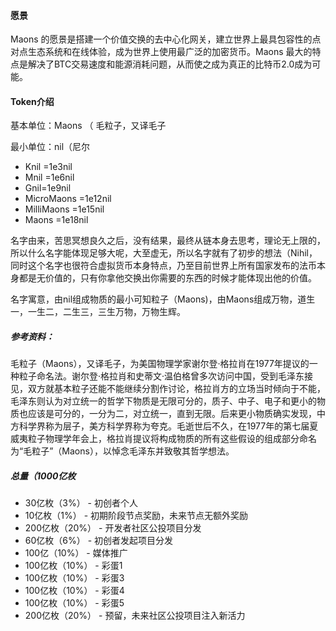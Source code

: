 
#### 愿景
Maons 的愿景是搭建一个价值交换的去中心化网关，建立世界上最具包容性的点对点生态系统和在线体验，成为世界上使用最广泛的加密货币。Maons 最大的特点是解决了BTC交易速度和能源消耗问题，从而使之成为真正的比特币2.0成为可能。
#### Token介绍

基本单位：Maons （ 毛粒子，又译毛子

最小单位：nil（尼尔
-  Knil =1e3nil
-  Mnil =1e6nil
-  Gnil=1e9nil
-  MicroMaons =1e12nil
-  MilliMaons =1e15nil
-  Maons =1e18nil

名字由来，苦思冥想良久之后，没有结果，最终从链本身去思考，理论无上限的，所以什么名字能体现足够大呢，大至虚无，所以名字就有了初步的想法（Nihil，同时这个名字也很符合虚拟货币本身特点，乃至目前世界上所有国家发布的法币本身都是无价值的，只有你拿他交换出你需要的东西的时候才能体现出他的价值。

名字寓意，由nil组成物质的最小可知粒子（Maons)，由Maons组成万物，道生一，一生二，二生三，三生万物，万物生辉。

##### 参考资料：

毛粒子（Maons），又译毛子，为美国物理学家谢尔登·格拉肖在1977年提议的一种粒子命名法。谢尔登·格拉肖和史蒂文·温伯格曾多次访问中国，受到毛泽东接见，双方就基本粒子还能不能继续分割作讨论，格拉肖方的立场当时倾向于不能，毛泽东则认为对立统一的哲学下物质是无限可分的，质子、中子、电子和更小的物质也应该是可分的，一分为二，对立统一，直到无限。后来更小物质确实发现，中方科学界称为层子，美方科学界称为夸克。毛逝世后不久，在1977年的第七届夏威夷粒子物理学年会上，格拉肖提议将构成物质的所有这些假设的组成部分命名为“毛粒子”（Maons），以悼念毛泽东并致敬其哲学想法。


##### 总量（1000亿枚

- 30亿枚（3%）       - 初创者个人
- 10亿枚（1%）       - 初期阶段节点奖励，未来节点无额外奖励
- 200亿枚（20%）     - 开发者社区公投项目分发
- 60亿枚（6%）       - 初创者发起项目分发
- 100亿（10%）       - 媒体推广
- 100亿枚（10%）     - 彩蛋1
- 100亿枚（10%）     - 彩蛋3
- 100亿枚（10%）     - 彩蛋4
- 100亿枚（10%）     - 彩蛋5
- 200亿枚（20%）     - 预留，未来社区公投项目注入新活力

